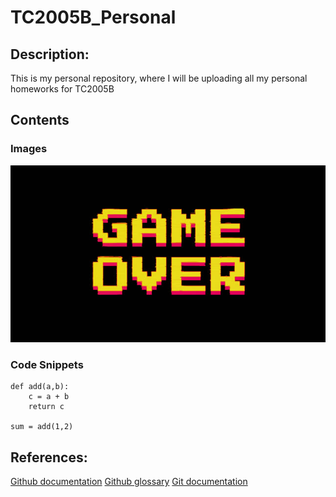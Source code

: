 # TC2005B_Personal

## Description: 

This is my personal repository, where I will be uploading all my personal homeworks for TC2005B

## Contents

### Images

![GameOver](./Assets_ReadMe/istockphoto-1325433246-640x640.jpg)

### Code Snippets
```
def add(a,b):
    c = a + b
    return c

sum = add(1,2)
```
## References:

[Github documentation](https://docs.github.com/en)
[Github glossary](https://docs.github.com/en/get-started/learning-about-github/github-glossary)
[Git documentation](https://git-scm.com/doc)


